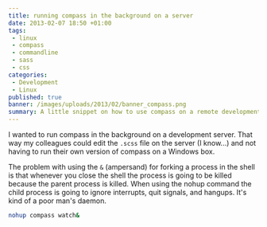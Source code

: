 ```yaml
---
title: running compass in the background on a server
date: 2013-02-07 18:50 +01:00
tags:
 - linux
 - compass
 - commandline
 - sass
 - css
categories:
 - Development
 - Linux
published: true
banner: /images/uploads/2013/02/banner_compass.png
summary: A little snippet on how to use compass on a remote development server.
---
```

I wanted to run compass in the background on a development server. That way my colleagues could edit the `.scss` file on the server (I know...) and not having to run their own version of compass on a Windows box. 

The problem with using the `&` (ampersand) for forking a process in the shell is that whenever you close the shell the process is going to be killed because the parent process is killed. When using the nohup command the child process is going to ignore interrupts, quit signals, and hangups. It's kind of a poor man's daemon.

``` bash
nohup compass watch&
```